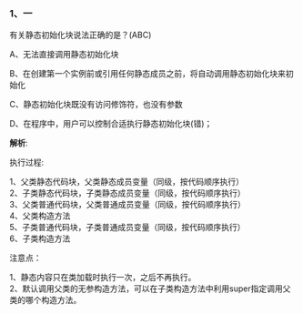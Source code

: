 ### 1、一

有关静态初始化块说法正确的是？(ABC)

A、无法直接调用静态初始化块

B、在创建第一个实例前或引用任何静态成员之前，将自动调用静态初始化块来初始化

C、静态初始化块既没有访问修饰符，也没有参数

D、在程序中，用户可以控制合适执行静态初始化块(错)；

**解析**:

执行过程: 

1、父类静态代码块，父类静态成员变量（同级，按代码顺序执行）  
2、子类静态代码块，子类静态成员变量（同级，按代码顺序执行）  
3、父类普通代码块，父类普通成员变量（同级，按代码顺序执行）  
4、父类构造方法  
5、子类普通代码块，子类普通成员变量（同级，按代码顺序执行）  
6、子类构造方法  

注意点： 

1、静态内容只在类加载时执行一次，之后不再执行。  
2、默认调用父类的无参构造方法，可以在子类构造方法中利用super指定调用父类的哪个构造方法。